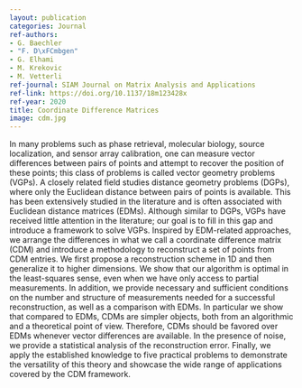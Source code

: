 ```yaml
---
layout: publication
categories: Journal
ref-authors:
- G. Baechler
- "F. D\xFCmbgen"
- G. Elhami
- M. Krekovic
- M. Vetterli
ref-journal: SIAM Journal on Matrix Analysis and Applications
ref-link: https://doi.org/10.1137/18m123428x
ref-year: 2020
title: Coordinate Difference Matrices
image: cdm.jpg
---
```



In many problems such as phase retrieval, molecular biology, source localization, and sensor array calibration, one can measure vector differences between pairs of points and attempt to recover the position of these points; this class of problems is called vector geometry problems (VGPs). A closely related field studies distance geometry problems (DGPs), where only the Euclidean distance between pairs of points is available. This has been extensively studied in the literature and is often associated with Euclidean distance matrices (EDMs). Although similar to DGPs, VGPs have received little attention in the literature; our goal is to fill in this gap and introduce a framework to solve VGPs. Inspired by EDM-related approaches, we arrange the differences in what we call a coordinate difference matrix (CDM) and introduce a methodology to reconstruct a set of points from CDM entries. We first propose a reconstruction scheme in 1D and then generalize it to higher dimensions. We show that our algorithm is optimal in the least-squares sense, even when we have only access to partial measurements. In addition, we provide necessary and sufficient conditions on the number and structure of measurements needed for a successful reconstruction, as well as a comparison with EDMs. In particular we show that compared to EDMs, CDMs are simpler objects, both from an algorithmic and a theoretical point of view. Therefore, CDMs should be favored over EDMs whenever vector differences are available. In the presence of noise, we provide a statistical analysis of the reconstruction error. Finally, we apply the established knowledge to five practical problems to demonstrate the versatility of this theory and showcase the wide range of applications covered by the CDM framework.
